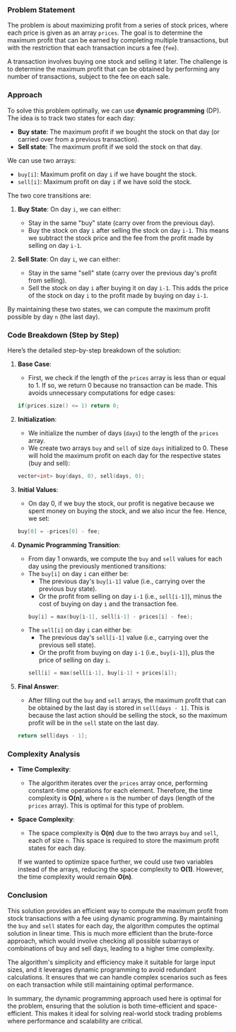 ### Problem Statement

The problem is about maximizing profit from a series of stock prices, where each price is given as an array `prices`. The goal is to determine the maximum profit that can be earned by completing multiple transactions, but with the restriction that each transaction incurs a fee (`fee`). 

A transaction involves buying one stock and selling it later. The challenge is to determine the maximum profit that can be obtained by performing any number of transactions, subject to the fee on each sale.

### Approach

To solve this problem optimally, we can use **dynamic programming** (DP). The idea is to track two states for each day:

- **Buy state**: The maximum profit if we bought the stock on that day (or carried over from a previous transaction).
- **Sell state**: The maximum profit if we sold the stock on that day.

We can use two arrays:
- `buy[i]`: Maximum profit on day `i` if we have bought the stock.
- `sell[i]`: Maximum profit on day `i` if we have sold the stock.

The two core transitions are:
1. **Buy State**: On day `i`, we can either:
   - Stay in the same "buy" state (carry over from the previous day).
   - Buy the stock on day `i` after selling the stock on day `i-1`. This means we subtract the stock price and the fee from the profit made by selling on day `i-1`.
   
2. **Sell State**: On day `i`, we can either:
   - Stay in the same "sell" state (carry over the previous day's profit from selling).
   - Sell the stock on day `i` after buying it on day `i-1`. This adds the price of the stock on day `i` to the profit made by buying on day `i-1`.

By maintaining these two states, we can compute the maximum profit possible by day `n` (the last day).

### Code Breakdown (Step by Step)

Here’s the detailed step-by-step breakdown of the solution:

1. **Base Case**:
   - First, we check if the length of the `prices` array is less than or equal to 1. If so, we return 0 because no transaction can be made. This avoids unnecessary computations for edge cases:
   ```cpp
   if(prices.size() <= 1) return 0;
   ```

2. **Initialization**:
   - We initialize the number of days (`days`) to the length of the `prices` array.
   - We create two arrays `buy` and `sell` of size `days` initialized to 0. These will hold the maximum profit on each day for the respective states (buy and sell):
   ```cpp
   vector<int> buy(days, 0), sell(days, 0);
   ```

3. **Initial Values**:
   - On day 0, if we buy the stock, our profit is negative because we spent money on buying the stock, and we also incur the fee. Hence, we set:
   ```cpp
   buy[0] = -prices[0] - fee;
   ```

4. **Dynamic Programming Transition**:
   - From day 1 onwards, we compute the `buy` and `sell` values for each day using the previously mentioned transitions:
   - The `buy[i]` on day `i` can either be:
     - The previous day's `buy[i-1]` value (i.e., carrying over the previous buy state).
     - Or the profit from selling on day `i-1` (i.e., `sell[i-1]`), minus the cost of buying on day `i` and the transaction fee.
     ```cpp
     buy[i] = max(buy[i-1], sell[i-1] - prices[i] - fee);
     ```
   - The `sell[i]` on day `i` can either be:
     - The previous day's `sell[i-1]` value (i.e., carrying over the previous sell state).
     - Or the profit from buying on day `i-1` (i.e., `buy[i-1]`), plus the price of selling on day `i`.
     ```cpp
     sell[i] = max(sell[i-1], buy[i-1] + prices[i]);
     ```

5. **Final Answer**:
   - After filling out the `buy` and `sell` arrays, the maximum profit that can be obtained by the last day is stored in `sell[days - 1]`. This is because the last action should be selling the stock, so the maximum profit will be in the `sell` state on the last day.
   ```cpp
   return sell[days - 1];
   ```

### Complexity Analysis

- **Time Complexity**:
  - The algorithm iterates over the `prices` array once, performing constant-time operations for each element. Therefore, the time complexity is **O(n)**, where `n` is the number of days (length of the `prices` array). This is optimal for this type of problem.
  
- **Space Complexity**:
  - The space complexity is **O(n)** due to the two arrays `buy` and `sell`, each of size `n`. This space is required to store the maximum profit states for each day.

  If we wanted to optimize space further, we could use two variables instead of the arrays, reducing the space complexity to **O(1)**. However, the time complexity would remain **O(n)**.

### Conclusion

This solution provides an efficient way to compute the maximum profit from stock transactions with a fee using dynamic programming. By maintaining the `buy` and `sell` states for each day, the algorithm computes the optimal solution in linear time. This is much more efficient than the brute-force approach, which would involve checking all possible subarrays or combinations of buy and sell days, leading to a higher time complexity.

The algorithm's simplicity and efficiency make it suitable for large input sizes, and it leverages dynamic programming to avoid redundant calculations. It ensures that we can handle complex scenarios such as fees on each transaction while still maintaining optimal performance.

In summary, the dynamic programming approach used here is optimal for the problem, ensuring that the solution is both time-efficient and space-efficient. This makes it ideal for solving real-world stock trading problems where performance and scalability are critical.